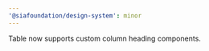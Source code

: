 ```yaml
---
'@siafoundation/design-system': minor
---
```


Table now supports custom column heading components.
